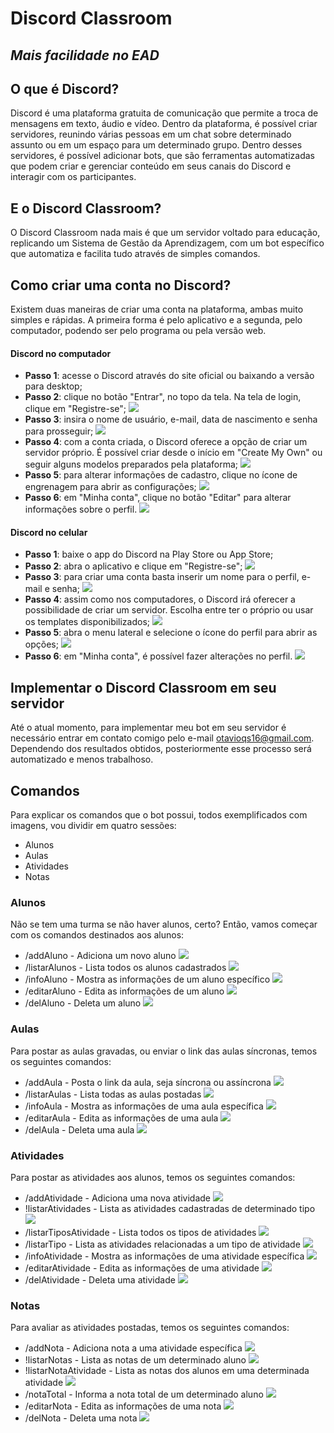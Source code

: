 # Discord Classroom
## _Mais facilidade no EAD_

## O que é Discord?
Discord é uma plataforma gratuita de comunicação que permite a troca de mensagens em texto, áudio e vídeo. Dentro da plataforma, é possível criar servidores, reunindo várias pessoas em um chat sobre determinado assunto ou em um espaço para um determinado grupo. Dentro desses servidores, é possível adicionar bots, que são ferramentas automatizadas que podem criar e gerenciar conteúdo em seus canais do Discord e interagir com os participantes.

## E o Discord Classroom?
O Discord Classroom nada mais é que um servidor voltado para educação, replicando um Sistema de Gestão da Aprendizagem, com um bot específico que automatiza e facilita tudo através de simples comandos.

## Como criar uma conta no Discord?
Existem duas maneiras de criar uma conta na plataforma, ambas muito simples e rápidas. A primeira forma é pelo aplicativo e a segunda, pelo computador, podendo ser pelo programa ou pela versão web.

#### Discord no computador
- **Passo 1**: acesse o Discord através do site oficial ou baixando a versão para desktop;
- **Passo 2**: clique no botão "Entrar", no topo da tela. Na tela de login, clique em "Registre-se";
![](https://imgur.com/WVhUlGb.png)
- **Passo 3**: insira o nome de usuário, e-mail, data de nascimento e senha para prosseguir;
![](https://imgur.com/nWrbKNq.png)
- **Passo 4**: com a conta criada, o Discord oferece a opção de criar um servidor próprio. É possível criar desde o início em "Create My Own" ou seguir alguns modelos preparados pela plataforma;
![](https://imgur.com/gqM5it3.png)
- **Passo 5**: para alterar informações de cadastro, clique no ícone de engrenagem para abrir as configurações;
![](https://imgur.com/JhN1O5X.png)
- **Passo 6**: em "Minha conta", clique no botão "Editar" para alterar informações sobre o perfil.
![](https://imgur.com/56c5p0Z.png)

#### Discord no celular
- **Passo 1**: baixe o app do Discord na Play Store ou App Store;
- **Passo 2**: abra o aplicativo e clique em "Registre-se";
![](https://imgur.com/MsIsQhH.png)
- **Passo 3**: para criar uma conta basta inserir um nome para o perfil, e-mail e senha;
![](https://imgur.com/Wyq2qfT.png)
- **Passo 4**: assim como nos computadores, o Discord irá oferecer a possibilidade de criar um servidor. Escolha entre ter o próprio ou usar os templates disponibilizados;
![](https://imgur.com/r7xVp7P.png)
- **Passo 5**: abra o menu lateral e selecione o ícone do perfil para abrir as opções;
![](https://imgur.com/HmPAn8e.png)
- **Passo 6**: em "Minha conta", é possível fazer alterações no perfil.
![](https://imgur.com/8imdIZl.png)

## Implementar o Discord Classroom em seu servidor
Até o atual momento, para implementar meu bot em seu servidor é necessário entrar em contato comigo pelo e-mail otavioqs16@gmail.com. Dependendo dos resultados obtidos, posteriormente esse processo será automatizado e menos trabalhoso.

## Comandos
Para explicar os comandos que o bot possui, todos exemplificados com imagens, vou dividir em quatro sessões:
- Alunos
- Aulas
- Atividades
- Notas

### Alunos
Não se tem uma turma se não haver alunos, certo? Então, vamos começar com os comandos destinados aos alunos:
- /addAluno - Adiciona um novo aluno
![](https://imgur.com/gHan9kU.png)
- /listarAlunos - Lista todos os alunos cadastrados
![](https://imgur.com/hJyckAC.png)
- /infoAluno - Mostra as informações de um aluno específico
![](https://imgur.com/u1yiQu0.png)
- /editarAluno - Edita as informações de um aluno
![](https://imgur.com/KcLekO8.png)
- /delAluno - Deleta um aluno
![](https://imgur.com/yF7IKZi.png)

### Aulas
Para postar as aulas gravadas, ou enviar o link das aulas síncronas, temos os seguintes comandos:
- /addAula - Posta o link da aula, seja síncrona ou assíncrona
![](https://imgur.com/NRUMWMz.png)
- /listarAulas - Lista todas as aulas postadas
![](https://imgur.com/wKt7UJA.png)
- /infoAula - Mostra as informações de uma aula específica
![](https://imgur.com/0bTnaC5.png)
- /editarAula - Edita as informações de uma aula
![](https://imgur.com/jDZYVg1.png)
- /delAula - Deleta uma aula
![](https://imgur.com/wKcwPvB.png)

### Atividades
Para postar as atividades aos alunos, temos os seguintes comandos:
- /addAtividade - Adiciona uma nova atividade
![](https://imgur.com/HtQQA83.png)
- !listarAtividades - Lista as atividades cadastradas de determinado tipo
![](https://imgur.com/1nz9cPO.png)
- /listarTiposAtividade - Lista todos os tipos de atividades
![](https://imgur.com/hmqE1zn.png)
- /listarTipo - Lista as atividades relacionadas a um tipo de atividade
![](https://imgur.com/ojQRXAA.png)
- /infoAtividade - Mostra as informações de uma atividade específica
![](https://imgur.com/JdbmyRc.png)
- /editarAtividade - Edita as informações de uma atividade
![](https://imgur.com/oR9Eurh.png)
- /delAtividade - Deleta uma atividade
![](https://imgur.com/kQewiBV.png)

### Notas
Para avaliar as atividades postadas, temos os seguintes comandos:
- /addNota - Adiciona nota a uma atividade específica
![](https://imgur.com/MDedPQd.png)
- !listarNotas - Lista as notas de um determinado aluno
![](https://imgur.com/WLG9B1Y.png)
- !listarNotaAtividade - Lista as notas dos alunos em uma determinada atividade
![](https://imgur.com/0sCf8C4.png)
- /notaTotal - Informa a nota total de um determinado aluno
![](https://imgur.com/UUJYdKr.png)
- /editarNota - Edita as informações de uma nota
![](https://imgur.com/41VfuLn.png)
- /delNota - Deleta uma nota
![](https://imgur.com/GLK4FuK.png)
